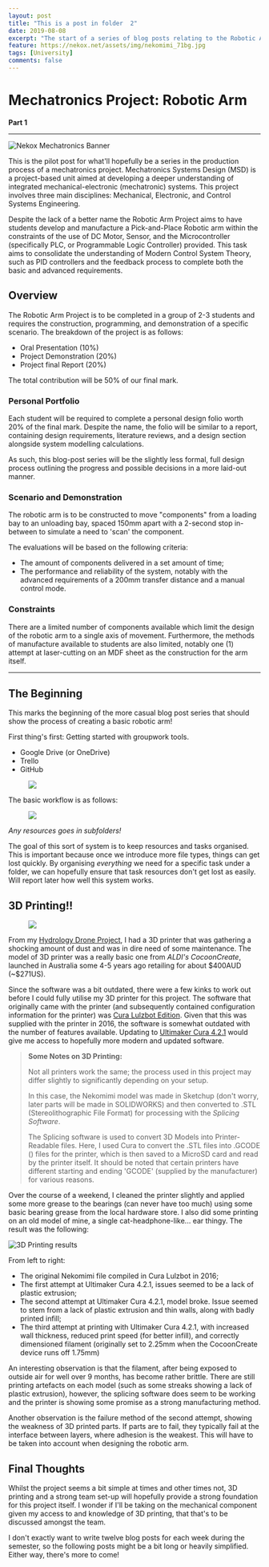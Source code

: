 ```yaml
---
layout: post
title: "This is a post in folder  2"
date: 2019-08-08
excerpt: "The start of a series of blog posts relating to the Robotic Arm Mechatronics Project"
feature: https://nekox.net/assets/img/nekomimi_71bg.jpg
tags: [University]
comments: false
---
```


# Mechatronics Project: Robotic Arm

**Part 1**

---

![Nekox Mechatronics Banner](https://nekox.net/assets/img/mechatronics-part-1/mechatronics_banner.jpg)



This is the pilot post for what'll hopefully be a series in the production process of a mechatronics project. Mechatronics Systems Design (MSD) is a project-based unit aimed at  developing a deeper understanding of integrated mechanical-electronic  (mechatronic) systems. This project involves three main disciplines:  Mechanical, Electronic, and Control Systems Engineering.

Despite the lack of a better name the Robotic Arm Project aims to have  students develop and manufacture a Pick-and-Place Robotic arm within  the constraints of the use of DC Motor, Sensor, and the Microcontroller  (specifically PLC, or Programmable Logic Controller) provided. This task  aims to consolidate the understanding of Modern Control System Theory,  such as PID controllers and the feedback process to complete both the basic and advanced requirements.

## Overview

The Robotic Arm Project is to be completed in a group of 2-3 students and requires the construction, programming, and demonstration of a specific scenario. The breakdown of the project is as follows:

* Oral Presentation (10%)
* Project Demonstration (20%)
* Project final Report (20%)

The total contribution will be 50% of our final mark.

### Personal Portfolio

Each student will be required to complete a personal design folio worth 20% of the final mark. Despite the name, the folio will be similar to a report, containing design requirements, literature reviews, and a design section alongside system modelling calculations.

As such, this blog-post series will be the slightly less formal, full design process outlining the progress and possible decisions in a more laid-out manner.

### Scenario and Demonstration

The robotic arm is to be constructed to move "components" from a loading bay to an unloading bay, spaced 150mm apart with a 2-second stop in-between to simulate a need to 'scan' the component.

The evaluations will be based on the following criteria:

* The amount of components delivered in a set amount of time;
* The performance and reliability of the system, notably with the advanced requirements of a 200mm transfer distance and a manual control mode.

### Constraints

There are a limited number of components available which limit the design of the robotic arm to a single axis of movement. Furthermore, the methods of manufacture available to students are also limited, notably one (1) attempt at laser-cutting on an MDF sheet as the construction for the arm itself.

---

## The Beginning

This marks the beginning of the more casual blog post series that should show the process of creating a basic robotic arm!

First thing's first: Getting started with groupwork tools. 

* Google Drive (or OneDrive)
* Trello
* GitHub

<figure>
<a href="https://nekox.net/assets/img/mechatronics-part-1/firefox_EuPm6w9biw.png"><img src="https://nekox.net/assets/img/mechatronics-part-1/firefox_EuPm6w9biw.png"></a>
</figure>

The basic workflow is as follows:

<figure>
<a href="https://nekox.net/assets/img/mechatronics-part-1/1565307011264.png"><img src="https://nekox.net/assets/img/mechatronics-part-1/1565307011264.png"></a>
</figure>

*Any resources goes in subfolders!*

The goal of this sort of system is to keep resources and tasks organised. This is important because once we introduce more file types, things can get lost quickly. By organising *everything* we need for a specific task under a folder, we can hopefully ensure that task resources don't get lost as easily. Will report later how well this system works.

## 3D Printing!!

<figure>
<a href="https://nekox.net/assets/img/mechatronics-part-1/3dp1.jpg"><img src="https://nekox.net/assets/img/mechatronics-part-1/3dp1.jpg"></a>
</figure>

From my [Hydrology Drone Project](https://github.com/Mikanwolfe/Hydrology-Drone-Zuiho), I had a 3D printer that was gathering a shocking amount of dust and was in dire need of some maintenance. The model of 3D printer was a really basic one from *ALDI's CocoonCreate*, launched in Australia some 4-5 years ago retailing for about \$400AUD (~\$271US).

Since the software was a bit outdated, there were a few kinks to work out before I could fully utilise my 3D printer for this project. The software that originally came with the printer (and subsequently contained configuration information for the printer) was [Cura Lulzbot Edition](https://www.lulzbot.com/cura). Given that this was supplied with the printer in 2016, the software is somewhat outdated with the number of features available. Updating to [Ultimaker Cura 4.2.1](https://ultimaker.com/software/ultimaker-cura) would give me access to hopefully more modern and updated software.

> **Some Notes on 3D Printing:**
>
> Not all printers work the same; the process used in this project may differ slightly to significantly depending on your setup.
>
> In this case, the Nekomimi model was made in Sketchup (don't worry, later parts will be made in SOLIDWORKS) and then converted to .STL (Stereolithographic File Format) for processing with the *Splicing Software*.
>
> The Splicing software is used to convert 3D Models into Printer-Readable files. Here, I used Cura to convert the .STL files into .GCODE () files for the printer, which is then saved to a MicroSD card and read by the printer itself. It should be noted that certain printers have different starting and ending 'GCODE' (supplied by the manufacturer) for various reasons. 

Over the course of a weekend, I cleaned the printer slightly and applied some more grease to the bearings (can never have too much) using some basic bearing grease from the local hardware store. I also did some printing on an old model of mine, a single cat-headphone-like... ear thingy. The result was the following:

![3D Printing results](https://nekox.net/assets/img/mechatronics-part-1/68416038_424633244927828_3113275836996780032_n.jpg)

From left to right:

* The original Nekomimi file compiled in Cura Lulzbot in 2016;
* The first attempt at Ultimaker Cura 4.2.1,  issues seemed to be a lack of plastic extrusion;
* The second attempt at Ultimaker Cura 4.2.1, model broke. Issue seemed to stem from a lack of plastic extrusion and thin walls, along with badly printed infill;
* The third attempt at printing with Ultimaker Cura 4.2.1, with increased wall thickness, reduced print speed (for better infill), and correctly dimensioned filament (originally set to 2.25mm when the CocoonCreate device runs off 1.75mm)

An interesting observation is that the filament, after being exposed to outside air for well over 9 months, has become rather brittle. There are still printing artefacts on each model (such as some streaks showing a lack of plastic extrusion), however, the splicing software does seem to be working and the printer is showing some promise as a strong manufacturing method.

Another observation is the failure method of the second attempt, showing the weakness of 3D printed parts. If parts are to fail, they typically fail at the interface between layers, where adhesion is the weakest. This will have to be taken into account when designing the robotic arm.

## Final Thoughts

Whilst the project seems a bit simple at times and other times not, 3D printing and a strong team set-up will hopefully provide a strong foundation for this project itself. I wonder if I'll be taking on the mechanical component given my access to and knowledge of 3D printing, that that's to be discussed amongst the team. 

I don't exactly want to write twelve blog posts for each week during the semester, so the following posts might be a bit long or heavily simplified. Either way, there's more to come!